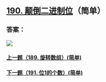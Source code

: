 ## [190. 颠倒二进制位](https://leetcode-cn.com/problems/reverse-bits/)（简单）





### 答案：



![](https://img-blog.csdnimg.cn/20200807155236311.png)

#### [上一题（189. 旋转数组）(简单)](https://github.com/sdwwld/leetCode/blob/master/src/main/java/com/wld/java/leetcode/leetCode0189.md)

#### [下一题（191. 位1的个数）(简单)](https://github.com/sdwwld/leetCode/blob/master/src/main/java/com/wld/java/leetcode/leetCode0191.md)